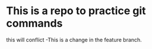 ﻿# This is a repo to practice git commands
this will conflict
-This is a change in the feature branch.
